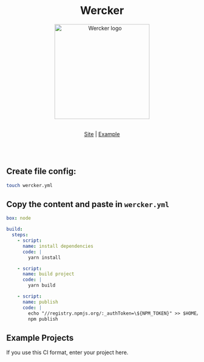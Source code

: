 <div align="center">
  <h1>Wercker</div>
</div>

<div align="center">
  <img alt="Wercker logo" width="250px" src="https://res-4.cloudinary.com/crunchbase-production/image/upload/c_lpad,h_256,w_256,f_auto,q_auto:eco/v1481640407/xcmsrvor9cvaqqfh0udh.png" />
  <br />
  <br />
  
  [Site](https://app.wercker.com/) | [Example](examples/wercker.yml)
</div>

<br />
<br />

## Create file config:

```sh
touch wercker.yml
```

## Copy the content and paste in `wercker.yml`

```yaml
box: node

build:
  steps:
    - script:
      name: install dependencies
      code: |
        yarn install

    - script:
      name: build project
      code: |
        yarn build

    - script:
      name: publish
      code: |
        echo "//registry.npmjs.org/:_authToken=\${NPM_TOKEN}" >> $HOME/.npmrc 2> /dev/null
        npm publish
```

## Example Projects

If you use this CI format, enter your project here.
